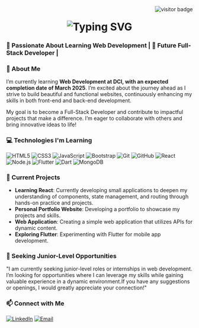 
<img align="right" src="https://visitor-badge.laobi.icu/badge?page_id=bheemireddyashwini.Bheemireddashwini" alt="visitor badge"/>

<h1 align="center">
  <img src="https://readme-typing-svg.herokuapp.com?font=Righteous&size=35&center=true&vCenter=true&width=500&height=70&duration=4000&lines=Hi+There!+👋;+I'm+Ashwini+Bheemireddy!" alt="Typing SVG" />
</h1>


          
### 🌟 Passionate About Learning Web Development | 🚀 Future Full-Stack Developer |



### 👤 About Me
I’m currently learning **Web Development at DCI, with an expected completion date of March 2025**. I’m excited about the journey ahead as I strive to build beautiful and functional websites, continuously enhancing my skills in both front-end and back-end development.

My goal is to become a Full-Stack Developer and contribute to impactful projects that make a difference. I’m eager to collaborate with others and bring innovative ideas to life!


### 💻 Technologies I'm Learning

![HTML5](https://img.shields.io/badge/HTML5-E34F26?style=flat-square&logo=html5&logoColor=white)
![CSS3](https://img.shields.io/badge/CSS3-1572B6?style=flat-square&logo=css3&logoColor=white)
![JavaScript](https://img.shields.io/badge/JavaScript-F7DF1E?style=flat-square&logo=javascript&logoColor=black)
![Bootstrap](https://img.shields.io/badge/Bootstrap-563D7C?style=flat-square&logo=bootstrap&logoColor=white)
![Git](https://img.shields.io/badge/Git-F05032?style=flat-square&logo=git&logoColor=white)
![GitHub](https://img.shields.io/badge/GitHub-181717?style=flat-square&logo=github&logoColor=white)
![React](https://img.shields.io/badge/React-61DAFB?style=flat-square&logo=react&logoColor=black)
![Node.js](https://img.shields.io/badge/Node.js-339933?style=flat-square&logo=nodedotjs&logoColor=white)
![Flutter](https://img.shields.io/badge/Flutter-02569B?style=flat-square&logo=flutter&logoColor=white)
![Dart](https://img.shields.io/badge/Dart-00BFFF?style=flat-square&logo=dart&logoColor=white)
![MongoDB](https://img.shields.io/badge/MongoDB-47A248?style=flat-square&logo=mongodb&logoColor=white)

### 🚧 Current Projects
- **Learning React**: Currently developing small applications to deepen my understanding of components, state management, and routing through hands-on practice and projects.
- **Personal Portfolio Website**: Developing a portfolio to showcase my projects and skills.
- **Web Application**: Creating a simple web application that utilizes APIs for dynamic content.
- **Exploring Flutter**: Experimenting with Flutter for mobile app development.

### 🚀 Seeking Junior-Level Opportunities
"I am currently seeking junior-level roles or internships in web development. I’m looking for opportunities where I can leverage my skills while gaining valuable experience in a dynamic environment.If you have any suggestions or openings, I would greatly appreciate your connection!"


### 📫 Connect with Me

[![LinkedIn](https://img.shields.io/badge/LinkedIn-0077B5?style=flat-square&logo=linkedin&logoColor=white)](https://www.linkedin.com/in/ashwini2127/)
[![Email](https://img.shields.io/badge/Email-D14836?style=flat-square&logo=gmail&logoColor=white)](bheemireddyashwini92@gmail.com)




